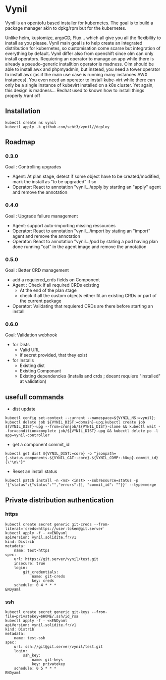 
# Vynil

Vynil is an opentofu based installer for kubernetes.
The goal is to build a package manager akin to dpkg/rpm but for the kubernetes.

Unlike helm, kustomize, argoCD, Flux... which all give you all the flexibility to install as you please. Vynil main goal is to help create an integrated distribution for kubernetes, so customisation come scarse but integration of everything by default.
Vynil differ also from openshift since olm can only install operators. Requiering an operator to manage an app while there is already a pseudo-generic installtion operator is madness. Olm should be able to install awx and phpmyadmin, but instead, you need a tower operator to install awx (as if the main use case is running many instances AWX instances). You even need an operator to install kube-virt while there can only be a single instance of kubevirt installed on a k8s cluster. Yet again, this design is madness... Redhat used to known how to install things properly /rant off

## Installation
```
kubectl create ns vynil
kubectl apply -k github.com/sebt3/vynil//deploy
```
## Roadmap

### 0.3.0
Goal : Controlling upgrades
- Agent: At plan stage, detect if some object have to be created/modified, mark the install as "to be upgraded" if so
- Operator: React to annotation "vynil.../apply by starting an "apply" agent and remove the annotation

### 0.4.0
Goal : Upgrade failure management
- Agent: support auto-importing missing ressources
- Operator: React to annotation "vynil.../import by stating an "import" agent and remove the annotation
- Operator: React to annotation "vynil.../pod by stating a pod having plan done running "cat" in the agent image and remove the annotation

### 0.5.0
Goal : Better CRD management
- add a requiered_crds fields on Component
- Agent : Check if all required CRDs existing
    * At the end of the plan stage
    * check if all the custom objects either fit an existing CRDs or part of the current package
- Operator: Validating that requiered CRDs are there before starting an install

### 0.6.0
Goal: Validation webhook
- for Dists
    * Valid URL
    * if secret provided, that they exist
- for Installs
    * Existing dist
    * Existing Componant
    * Existing dependencies (installs and crds ; doesnt requiere "installed" at validation)


## usefull commands

- dist update
```
kubectl config set-context --current --namespace=${VYNIL_NS:=vynil};
kubectl delete job ${VYNIL_DIST:=domain}-upg;kubectl create job ${VYNIL_DIST}-upg --from=cronjob/${VYNIL_DIST}-clone && kubectl wait --for=condition=complete job/${VYNIL_DIST}-upg && kubectl delete po -l app=vynil-controller
```

- get a component commit_id
```
kubectl get dist ${VYNIL_DIST:=core} -o "jsonpath={.status.components.${VYNIL_CAT:-core}.${VYNIL_COMP:-k8up}.commit_id}{\"\n\"}"
```

- Reset an install status
```
kubectl patch install -n <ns> <inst> --subresource=status -p '{"status":{"status":"","errors":[], "commit_id": ""}}' --type=merge
```

## Private distribution authentication

### https
```
kubectl create secret generic git-creds --from-literal='creds=https://user:token@git.server'
kubectl apply -f - <<ENDyaml
apiVersion: vynil.solidite.fr/v1
kind: Distrib
metadata:
    name: test-https
spec:
    url: https://git.server/vynil/test.git
    insecure: true
    login:
        git_credentials:
            name: git-creds
            key: creds
    schedule: 0 4 * * *
ENDyaml
```

### ssh
```
kubectl create secret generic git-keys --from-file=privatekey=$HOME/.ssh/id_rsa
kubectl apply -f - <<ENDyaml
apiVersion: vynil.solidite.fr/v1
kind: Distrib
metadata:
    name: test-ssh
spec:
    url: ssh://git@git.server/vynil/test.git
    login:
        ssh_key:
            name: git-keys
            key: privatekey
    schedule: 0 5 * * *
ENDyaml
```

